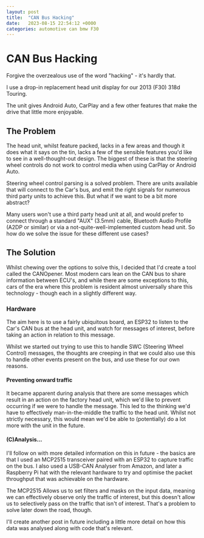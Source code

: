 ```yaml
---
layout: post
title:  "CAN Bus Hacking"
date:   2023-08-15 22:54:12 +0000
categories: automotive can bmw F30
---
```

# CAN Bus Hacking
Forgive the overzealous use of the word "hacking" - it's hardly that.

I use a drop-in replacement head unit display for our 2013 (F30) 318d Touring. 

The unit gives Android Auto, CarPlay and a few other features that make the drive that little more enjoyable.

## The Problem
The head unit, whilst feature packed, lacks in a few areas and though it does what it says on the tin, 
lacks a few of the sensible features you'd like to see in a well-thought-out design. The biggest of these is that the 
steering wheel controls do not work to control media when using CarPlay or Android Auto.

Steering wheel control parsing is a solved problem. There are units available that will connect to the Car's bus, and 
emit the right signals for numerous third party units to achieve this. But what if we want to be a bit more abstract? 

Many users won't use a third party head unit at all, and would prefer to connect through a standard "AUX" (3.5mm) cable,
Bluetooth Audio Profile (A2DP or similar) or via a not-quite-well-implemented custom head unit. So how do we solve the 
issue for these different use cases?

## The Solution
Whilst chewing over the options to solve this, I decided that I'd create a tool called the CANOpener. Most modern cars 
lean on the CAN bus to share information between ECU's, and while there are some exceptions to this, cars of the era 
where this problem is resident almost universally share this technology - though each in a slightly different way.

### Hardware
The aim here is to use a fairly ubiquitous board, an ESP32 to listen to the Car's CAN bus at the head unit, and watch 
for messages of interest, before taking an action in relation to this message.

Whilst we started out trying to use this to handle SWC (Steering Wheel Control) messages, the thoughts are creeping in 
that we could also use this to handle other events present on the bus, and use these for our own reasons.

#### Preventing onward traffic
It became apparent during analysis that there are some messages which result in an action on the factory head unit, 
which we'd like to prevent occurring if we were to handle the message. This led to the thinking we'd have to effectively
man-in-the-middle the traffic to the head unit. Whilst not strictly necessary, this would mean we'd be able to (potentially)
do a lot more with the unit in the future.

#### (C)Analysis...
I'll follow on with more detailed information on this in future - the basics are that I used an MCP2515 transceiver 
paired with an ESP32 to capture traffic on the bus. I also used a USB-CAN Analyser from Amazon, and later a Raspberry Pi
hat with the relevant hardware to try and optimise the packet throughput that was achievable on the hardware. 

The MCP2515 Allows us to set filters and masks on the input data, meaning we can effectively observe only the traffic 
of interest, but this doesn't allow us to selectively pass on the traffic that isn't of interest. That's a problem to 
solve later down the road, though. 

I'll create another post in future including a little more detail on how this data was analysed along with code that's 
relevant.